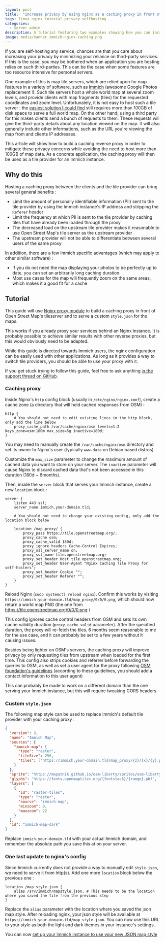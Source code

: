 ```yaml
---
layout: post
title:  "Increase privacy by using nginx as a caching proxy in front of a map tile server"
tags: linux nginx tutorial privacy selfhosting
categories:
  - Server admin
description: A tutorial featuring two examples showing how you can increase your privacy using nginx to proxy third-party services.
image: media/banner-immich-nginx-caching.png
---
```


If you are self-hosting any service, chances are that you care about
increasing your privacy by minimizing your reliance on third-party services. If
this is the case, you may be bothered when an application you are hosting relies
on such third-parties. This can be the case when some features are too resource
intensive for personal servers.

One example of this is map tile servers, which are relied upon for map features
in a variety of software, such as [Immich](https://immich.app/) (awesome Google Photos replacement !).
Such tile servers host a whole world map at several zoom levels, and provide
clients with map fragments (tiles) for the requested coordinates and zoom
level.
Unfortunately, it is not easy to host such a tile server : the [easiest solution
I could find](https://protomaps.com/) still requires more than 100GB of disk
space to serve a full world map. On the other hand, using a third party for this
makes clients send a bunch of requests to them. These requests will give the
third-party details about any location viewed on the map. It will also generally
include other informations, such as the URL you're viewing the map from and
clients IP addresses.

This article will show how to build a caching reverse proxy in order to mitigate these
privacy concerns while avoiding the need to host more than 100GB of map data.
As a concrete application, the caching proxy will then be used as a tile
provider for an Immich instance.

## Why do this

Hosting a caching proxy between the clients and the tile provider can bring
several general benefits :

- Limit the amount of personally identifiable information (PII) sent to the tile
  provider by using the Immich instance's IP address and stripping the
  `Referer` header
- Limit the frequency at which PII is sent to the tile provider by caching tiles
  that have already been loaded through the proxy
- The decreased load on the upstream tile provider makes it reasonable to use Open
  Street Map's tile server as the upstream provider
- The upstream provider will not be able to differentiate between several users
  of the same proxy

In addition, there are a few Immich specific advantages (which may apply to
other similar software) :

- If you do not need the map displaying your photos to be perfectly up to date,
  you can set an arbitrarily long caching duration
- Most use cases for the map will frequently zoom on the same areas, which makes
  it a good fit for a cache

## Tutorial

This guide will use [Nginx proxy module](https://nginx.org/en/docs/http/ngx_http_proxy_module.html)
to build a caching proxy in front of Open Street Map's tileserver and to serve a custom
`style.json` for the maps.

This works if you already proxy your services behind an Nginx instance.
It is probably possible to achieve similar results with other reverse proxies,
but this would obviously need to be adapted.

While this guide is directed towards Immich users, the nginx configuration can
be easily used with other applications. As long as it provides a way to switch
tile providers, you should be able to use your proxy with it.

If you get stuck trying to follow this guide, feel free to ask anything [in the
support thread on GitHub](https://github.com/pcouy/pcouy.github.io/discussions/1).

### Caching proxy

Inside Nginx's `http` config block (usually in `/etc/nginx/nginx.conf`), create
a cache zone (a directory that will hold cached responses from OSM) :

```nginx
http {
    # You should not need to edit existing lines in the http block, only add the line below
    proxy_cache_path /var/cache/nginx/osm levels=1:2 keys_zone=osm:100m max_size=5g inactive=180d;
}
```

You may need to manually create the `/var/cache/nginx/osm` directory and set its
owner to Nginx's user (typically `www-data` on Debian based distros).

Customize the `max_size` parameter to change the maximum amount of cached data
you want to store on your server. The `inactive` parameter will cause Nginx to
discard cached data that's not been accessed in this duration (180d ~ 6months).

Then, inside the `server` block that serves your Immich instance, create a new
`location` block :

```nginx
server {
    listen 443 ssl;
    server_name immich.your-domain.tld;

    # You should not need to change your existing config, only add the location block below

    location /map_proxy/ {
        proxy_pass https://tile.openstreetmap.org/;
        proxy_cache osm;
        proxy_cache_valid 180d;
        proxy_ignore_headers Cache-Control Expires;
        proxy_ssl_server_name on;
        proxy_ssl_name tile.openstreetmap.org;
        proxy_set_header Host tile.openstreetmap.org;
        proxy_set_header User-Agent "Nginx Caching Tile Proxy for self-hosters";
        proxy_set_header Cookie "";
        proxy_set_header Referer "";
    }
}
```

Reload Nginx (`sudo systemctl reload nginx`). Confirm this works by visiting
`https://immich.your-domain.tld/map_proxy/0/0/0.png`, which should now return a
world map PNG (the one from https://tile.openstreetmap.org/0/0/0.png )

This config ignores cache control headers from OSM and sets its own cache
validity duration (`proxy_cache_valid` parameter). After the specified duration,
the proxy will re-fetch the tiles. 6 months seem reasonable to me for the use
case, and it can probably be set to a few years without it causing issues.

Besides being lighter on OSM's servers, the caching proxy will improve privacy
by only requesting tiles from upstream when loaded for the first time. This
config also strips cookies and referrer before forwarding the queries to OSM, as
well as set a user agent for the proxy following [OSM foundation's
guidelines](https://operations.osmfoundation.org/policies/tiles/) (according to
these guidelines, you should add a contact information to this user agent)

This can probably be made to work on a different domain than the one serving
your Immich instance, but this will require tweaking CORS headers.

### Custom `style.json`

The following map style can be used to replace Immich's default tile provider
with your caching proxy :

```json
{
  "version": 8,
  "name": "Immich Map",
  "sources": {
    "immich-map": {
      "type": "raster",
      "tileSize": 256,
      "tiles": ["https://immich.your-domain.tld/map_proxy/{z}/{x}/{y}.png"]
    }
  },
  "sprite": "https://maputnik.github.io/osm-liberty/sprites/osm-liberty",
  "glyphs": "https://fonts.openmaptiles.org/{fontstack}/{range}.pbf",
  "layers": [
    {
      "id": "raster-tiles",
      "type": "raster",
      "source": "immich-map",
      "minzoom": 0,
      "maxzoom": 22
    }
  ],
  "id": "immich-map-dark"
}
```

Replace `immich.your-domain.tld` with your actual Immich domain, and remember
the absolute path you save this at on your server.

### One last update to nginx's config

Since Immich currently does not provide a way to manually edit `style.json`, we
need to serve it from http(s). Add one more `location` block below the previous
one :

```nginx
location /map_style.json {
    alias /srv/immich/mapstyle.json; # This needs to be the location where you saved the file from the previous step
}
```

Replace the `alias` parameter with the location where you saved the json
map style. After reloading nginx, your json style will be available at
`https://immich.your-domain.tld/map_style.json`. You can now use this URL to
your style as both the light and dark themes in your instance's settings.

You can now [set up your Immich instance to use your new JSON map style](https://immich.app/docs/guides/custom-map-styles)